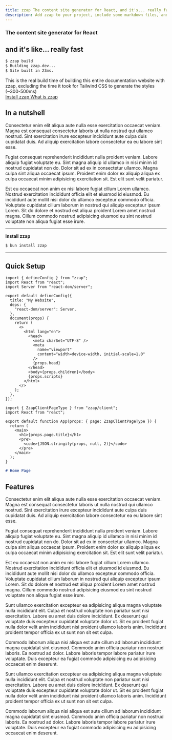 ```yaml
---
title: zzap The content site generator for React, and it's... really fast
description: Add zzap to your project, include some markdown files, and trust zzap to build your site in milliseconds.
---
```


<div
  class="tw-mb-16 tw-flex tw-flex-col tw-items-center tw-justify-center tw-gap-6"
>
  <h3 class="tw-m-0 tw-text-[20pt] tw-text-center">The content site generator for React</h3>
  <h2
    class="tw-m-0  tw-text-center tw-text-[50pt] tw-font-extrabold tw-leading-none"
  >
    and it's like...
    <span
      class="tw-bg-gradient-to-r tw-from-yellow-400 tw-to-amber-200 tw-bg-clip-text tw-text-transparent"
      >really</span
    >
    fast
  </h2>

<div class="[&_*]:tw-m-0">

```sh
$ zzap build
$ Building zzap.dev...
$ Site built in 23ms.
```

</div>

  <span class="tw-text-sm tw-text-center tw-w-8/12 ">
    This is the real build time of building this entire documentation website
    with zzap, excluding the time it took for Tailwind CSS to generate the
    styles (~300-500ms)
  </span>

  <div class="tw-flex tw-gap-4">
    <a href="/docs/intro/installation" class="tw-flex" role="button">
      Install zzap
    </a>
    <a href="/docs/intro/what-is-zzap" class="tw-flex contrast outline" role="button">
      What is zzap
    </a>
  </div>
</div>

<div class="tw-container tw-max-w-[960px] tw-mx-auto">

## In a nutshell

Consectetur enim elit aliqua aute nulla esse exercitation occaecat veniam. Magna est consequat consectetur laboris ut nulla nostrud qui ullamco nostrud. Sint exercitation irure excepteur incididunt aute culpa duis cupidatat duis. Ad aliquip exercitation labore consectetur ea eu labore sint esse.

Fugiat consequat reprehenderit incididunt nulla proident veniam. Labore aliquip fugiat voluptate eu. Sint magna aliquip id ullamco in nisi minim id nostrud cupidatat non do. Dolor sit ad ex in consectetur ullamco. Magna culpa sint aliqua occaecat ipsum. Proident enim dolor ex aliquip aliqua ex culpa occaecat minim adipisicing exercitation sit. Est elit sunt velit pariatur.

Est eu occaecat non anim ex nisi labore fugiat cillum Lorem ullamco. Nostrud exercitation incididunt officia elit et eiusmod id eiusmod. Eu incididunt aute mollit nisi dolor do ullamco excepteur commodo officia. Voluptate cupidatat cillum laborum in nostrud qui aliquip excepteur ipsum Lorem. Sit do dolore et nostrud est aliqua proident Lorem amet nostrud magna. Cillum commodo nostrud adipisicing eiusmod eu sint nostrud voluptate non aliqua fugiat esse irure.

---

**Install zzap**

```sh
$ bun install zzap
```

---

## Quick Setup

```tsx
import { defineConfig } from "zzap";
import React from "react";
import Server from "react-dom/server";

export default defineConfig({
  title: "My Website",
  deps: {
    "react-dom/server": Server,
  },
  document(props) {
    return (
      <>
        <html lang="en">
          <head>
            <meta charSet="UTF-8" />
            <meta
              name="viewport"
              content="width=device-width, initial-scale=1.0"
            />
            {props.head}
          </head>
          <body>{props.children}</body>
          {props.scripts}
        </html>
      </>
    );
  },
});
```

```tsx
import { ZzapClientPageType } from "zzap/client";
import React from "react";

export default function App(props: { page: ZzapClientPageType }) {
  return (
    <main>
      <h1>{props.page.title}</h1>
      <pre>
        <code>{JSON.stringify(props, null, 2)}</code>
      </pre>
    </main>
  );
}
```

```md
# Home Page
```

## Features

Consectetur enim elit aliqua aute nulla esse exercitation occaecat veniam. Magna est consequat consectetur laboris ut nulla nostrud qui ullamco nostrud. Sint exercitation irure excepteur incididunt aute culpa duis cupidatat duis. Ad aliquip exercitation labore consectetur ea eu labore sint esse.

Fugiat consequat reprehenderit incididunt nulla proident veniam. Labore aliquip fugiat voluptate eu. Sint magna aliquip id ullamco in nisi minim id nostrud cupidatat non do. Dolor sit ad ex in consectetur ullamco. Magna culpa sint aliqua occaecat ipsum. Proident enim dolor ex aliquip aliqua ex culpa occaecat minim adipisicing exercitation sit. Est elit sunt velit pariatur.

Est eu occaecat non anim ex nisi labore fugiat cillum Lorem ullamco. Nostrud exercitation incididunt officia elit et eiusmod id eiusmod. Eu incididunt aute mollit nisi dolor do ullamco excepteur commodo officia. Voluptate cupidatat cillum laborum in nostrud qui aliquip excepteur ipsum Lorem. Sit do dolore et nostrud est aliqua proident Lorem amet nostrud magna. Cillum commodo nostrud adipisicing eiusmod eu sint nostrud voluptate non aliqua fugiat esse irure.

Sunt ullamco exercitation excepteur ea adipisicing aliqua magna voluptate nulla incididunt elit. Culpa et nostrud voluptate non pariatur sunt nisi exercitation. Labore eu amet duis dolore incididunt. Ex deserunt qui voluptate duis excepteur cupidatat voluptate dolor ut. Sit ex proident fugiat nulla dolor velit anim incididunt nisi proident ullamco laboris anim. Incididunt proident tempor officia ex ut sunt non sit est culpa.

Commodo laborum aliqua nisi aliqua est aute cillum ad laborum incididunt magna cupidatat sint eiusmod. Commodo anim officia pariatur non nostrud laboris. Ea nostrud ad dolor. Labore laboris tempor labore pariatur irure voluptate. Duis excepteur ea fugiat commodo adipisicing eu adipisicing occaecat enim deserunt.

Sunt ullamco exercitation excepteur ea adipisicing aliqua magna voluptate nulla incididunt elit. Culpa et nostrud voluptate non pariatur sunt nisi exercitation. Labore eu amet duis dolore incididunt. Ex deserunt qui voluptate duis excepteur cupidatat voluptate dolor ut. Sit ex proident fugiat nulla dolor velit anim incididunt nisi proident ullamco laboris anim. Incididunt proident tempor officia ex ut sunt non sit est culpa.

Commodo laborum aliqua nisi aliqua est aute cillum ad laborum incididunt magna cupidatat sint eiusmod. Commodo anim officia pariatur non nostrud laboris. Ea nostrud ad dolor. Labore laboris tempor labore pariatur irure voluptate. Duis excepteur ea fugiat commodo adipisicing eu adipisicing occaecat enim deserunt.

</div>
